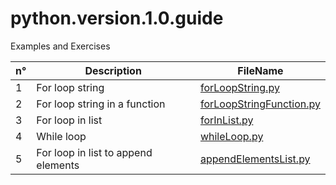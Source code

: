# python.version.1.0.guide
Examples and Exercises

n°|Description|FileName
-|-|-
1|For loop string|[forLoopString.py](forLoopString.py)|
2|For loop string in a function|[forLoopStringFunction.py](forLoopStringFunction.py)|
3|For loop in list|[forInList.py](forInList.py)|
4|While loop|[whileLoop.py](whileLoop.py)|
5|For loop in list to append elements|[appendElementsList.py](appendElementsList.py)|
